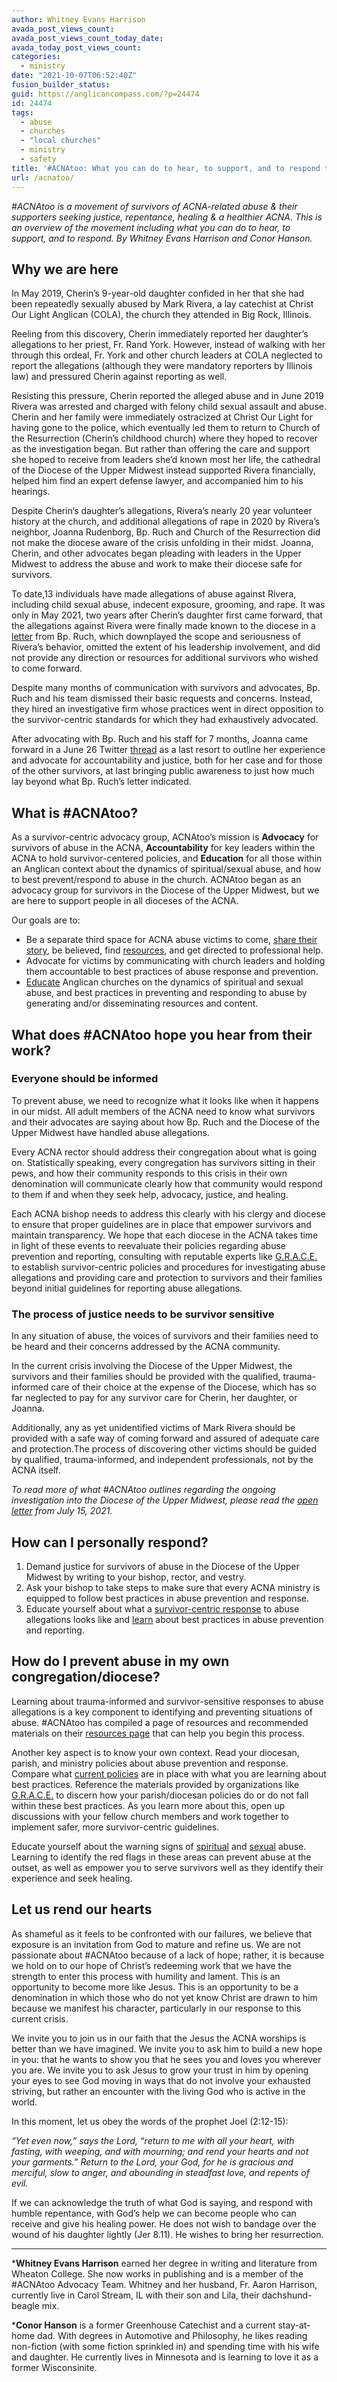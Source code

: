 ```yaml
---
author: Whitney Evans Harrison
avada_post_views_count:
avada_post_views_count_today_date:
avada_today_post_views_count:
categories:
  - ministry
date: "2021-10-07T06:52:40Z"
fusion_builder_status:
guid: https://anglicancompass.com/?p=24474
id: 24474
tags:
  - abuse
  - churches
  - "local churches"
  - ministry
  - safety
title: '#ACNAtoo: What you can do to hear, to support, and to respond to abuse survivors'
url: /acnatoo/
---
```


*#ACNAtoo is a movement of survivors of ACNA-related abuse &amp; their supporters seeking justice, repentance, healing &amp; a healthier ACNA. This is an overview of the movement including what you can do to hear, to support, and to respond. By Whitney Evans Harrison and Conor Hanson.*

## Why we are here

In May 2019, Cherin’s 9-year-old daughter confided in her that she had been repeatedly sexually abused by Mark Rivera, a lay catechist at Christ Our Light Anglican (COLA), the church they attended in Big Rock, Illinois.

Reeling from this discovery, Cherin immediately reported her daughter’s allegations to her priest, Fr. Rand York. However, instead of walking with her through this ordeal, Fr. York and other church leaders at COLA neglected to report the allegations (although they were mandatory reporters by Illinois law) and pressured Cherin against reporting as well.

Resisting this pressure, Cherin reported the alleged abuse and in June 2019 Rivera was arrested and charged with felony child sexual assault and abuse. Cherin and her family were immediately ostracized at Christ Our Light for having gone to the police, which eventually led them to return to Church of the Resurrection (Cherin’s childhood church) where they hoped to recover as the investigation began. But rather than offering the care and support she hoped to receive from leaders she’d known most her life, the cathedral of the Diocese of the Upper Midwest instead supported Rivera financially, helped him find an expert defense lawyer, and accompanied him to his hearings.

Despite Cherin’s daughter’s allegations, Rivera’s nearly 20 year volunteer history at the church, and additional allegations of rape in 2020 by Rivera’s neighbor, Joanna Rudenborg, Bp. Ruch and Church of the Resurrection did not make the diocese aware of the crisis unfolding in their midst. Joanna, Cherin, and other advocates began pleading with leaders in the Upper Midwest to address the abuse and work to make their diocese safe for survivors. 

To date,13 individuals have made allegations of abuse against Rivera, including child sexual abuse, indecent exposure, grooming, and rape. It was only in May 2021, two years after Cherin’s daughter first came forward, that the allegations against Rivera were finally made known to the diocese in a [letter](https://www.midwestanglican.org/big-rock/) from Bp. Ruch, which downplayed the scope and seriousness of Rivera’s behavior, omitted the extent of his leadership involvement, and did not provide any direction or resources for additional survivors who wished to come forward.

Despite many months of communication with survivors and advocates, Bp. Ruch and his team dismissed their basic requests and concerns. Instead, they hired an investigative firm whose practices went in direct opposition to the survivor-centric standards for which they had exhaustively advocated.

After advocating with Bp. Ruch and his staff for 7 months, Joanna came forward in a June 26 Twitter [thread](https://twitter.com/ladyjessicahaze/status/1408916453848346629) as a last resort to outline her experience and advocate for accountability and justice, both for her case and for those of the other survivors, at last bringing public awareness to just how much lay beyond what Bp. Ruch’s letter indicated.

## What is #ACNAtoo?

As a survivor-centric advocacy group, ACNAtoo’s mission is **Advocacy** for survivors of abuse in the ACNA, **Accountability** for key leaders within the ACNA to hold survivor-centered policies, and **Education** for all those within an Anglican context about the dynamics of spiritual/sexual abuse, and how to best prevent/respond to abuse in the church. ACNAtoo began as an advocacy group for survivors in the Diocese of the Upper Midwest, but we are here to support people in all dioceses of the ACNA.

Our goals are to:

- Be a separate third space for ACNA abuse victims to come, [share their story](https://www.acnatoo.org/telling-your-story/survivor-guidelines-sexual-abuse), be believed, find [resources](https://www.acnatoo.org/resources), and get directed to professional help.
- Advocate for victims by communicating with church leaders and holding them accountable to best practices of abuse response and prevention.
- [Educate](https://www.acnatoo.org/resources) Anglican churches on the dynamics of spiritual and sexual abuse, and best practices in preventing and responding to abuse by generating and/or disseminating resources and content.

## What does #ACNAtoo hope you hear from their work?

### Everyone should be informed

To prevent abuse, we need to recognize what it looks like when it happens in our midst. All adult members of the ACNA need to know what survivors and their advocates are saying about how Bp. Ruch and the Diocese of the Upper Midwest have handled abuse allegations.

Every ACNA rector should address their congregation about what is going on. Statistically speaking, every congregation has survivors sitting in their pews, and how their community responds to this crisis in their own denomination will communicate clearly how that community would respond to them if and when they seek help, advocacy, justice, and healing.

Each ACNA bishop needs to address this clearly with his clergy and diocese to ensure that proper guidelines are in place that empower survivors and maintain transparency. We hope that each diocese in the ACNA takes time in light of these events to reevaluate their policies regarding abuse prevention and reporting, consulting with reputable experts like [G.R.A.C.E.](https://www.netgrace.org/) to establish survivor-centric policies and procedures for investigating abuse allegations and providing care and protection to survivors and their families beyond initial guidelines for reporting abuse allegations.

### The process of justice needs to be survivor sensitive

In any situation of abuse, the voices of survivors and their families need to be heard and their concerns addressed by the ACNA community. 

In the current crisis involving the Diocese of the Upper Midwest, the survivors and their families should be provided with the qualified, trauma-informed care of their choice at the expense of the Diocese, which has so far neglected to pay for any survivor care for Cherin, her daughter, or Joanna.

Additionally, any as yet unidentified victims of Mark Rivera should be provided with a safe way of coming forward and assured of adequate care and protection.The process of discovering other victims should be guided by qualified, trauma-informed, and independent professionals, not by the ACNA itself.

*To read more of what #ACNAtoo outlines regarding the ongoing investigation into the Diocese of the Upper Midwest, please read the [open letter](https://www.acnatoo.org/acnatoo-blog/openletter) from July 15, 2021.*

## How can I personally respond?

1. Demand justice for survivors of abuse in the Diocese of the Upper Midwest by writing to your bishop, rector, and vestry.
2. Ask your bishop to take steps to make sure that every ACNA ministry is equipped to follow best practices in abuse prevention and response.
3. Educate yourself about what a [survivor-centric response](https://www.acnatoo.org/acnatoo-blog/a-survivor-sensitive-approach-to-allegations) to abuse allegations looks like and [learn](https://www.acnatoo.org/resources) about best practices in abuse prevention and reporting.

## How do I prevent abuse in my own congregation/diocese?

Learning about trauma-informed and survivor-sensitive responses to abuse allegations is a key component to identifying and preventing situations of abuse. #ACNAtoo has compiled a page of resources and recommended materials on their [resources page](https://www.acnatoo.org/resources) that can help you begin this process.

Another key aspect is to know your own context. Read your diocesan, parish, and ministry policies about abuse prevention and response. Compare what [current policies](https://www.acnatoo.org/acna-policy) are in place with what you are learning about best practices. Reference the materials provided by organizations like [G.R.A.C.E.](https://www.netgrace.org/) to discern how your parish/diocesan policies do or do not fall within these best practices. As you learn more about this, open up discussions with your fellow church members and work together to implement safer, more survivor-centric guidelines.

Educate yourself about the warning signs of [spiritual](https://www.acnatoo.org/acnatoo-blog/spiritual-abuse-syllabus) and [sexual](https://www.acnatoo.org/resources) abuse. Learning to identify the red flags in these areas can prevent abuse at the outset, as well as empower you to serve survivors well as they identify their experience and seek healing.

## Let us rend our hearts

As shameful as it feels to be confronted with our failures, we believe that exposure is an invitation from God to mature and refine us. We are not passionate about #ACNAtoo because of a lack of hope; rather, it is because we hold on to our hope of Christ’s redeeming work that we have the strength to enter this process with humility and lament. This is an opportunity to become more like Jesus. This is an opportunity to be a denomination in which those who do not yet know Christ are drawn to him because we manifest his character, particularly in our response to this current crisis.

We invite you to join us in our faith that the Jesus the ACNA worships is better than we have imagined. We invite you to ask him to build a new hope in you: that he wants to show you that he sees you and loves you wherever you are. We invite you to ask Jesus to grow your trust in him by opening your eyes to see God moving in ways that do not involve your exhausted striving, but rather an encounter with the living God who is active in the world.

In this moment, let us obey the words of the prophet Joel (2:12-15):

*“Yet even now,” says the Lord, “return to me with all your heart, with fasting, with weeping, and with mourning; and rend your hearts and not your garments.” Return to the Lord, your God, for he is gracious and merciful, slow to anger, and abounding in steadfast love, and repents of evil.*

If we can acknowledge the truth of what God is saying, and respond with humble repentance, with God’s help we can become people who can receive and give his healing power. He does not wish to bandage over the wound of his daughter lightly (Jer 8.11). He wishes to bring her resurrection.

---

***Whitney Evans Harrison** earned her degree in writing and literature from Wheaton College. She now works in publishing and is a member of the #ACNAtoo Advocacy Team. Whitney and her husband, Fr. Aaron Harrison, currently live in Carol Stream, IL with their son and Lila, their dachshund-beagle mix.

***Conor Hanson** is a former Greenhouse Catechist and a current stay-at-home dad. With degrees in Automotive and Philosophy, he likes reading non-fiction (with some fiction sprinkled in) and spending time with his wife and daughter. He currently lives in Minnesota and is learning to love it as a former Wisconsinite.